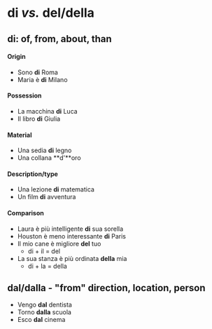 # di _vs._ del/della

## di: of, from, about, than 

#### Origin

- Sono **di** Roma 
- Maria è **di** Milano

#### Possession 

- La macchina **di** Luca
- Il libro **di** Giulia

#### Material 

- Una sedia **di** legno 
- Una collana **d'**oro

#### Description/type 

- Una lezione **di** matematica 
- Un film **di** avventura

#### Comparison 

- Laura è più intelligente **di** sua sorella 
- Houston è meno interessante **di** Paris 
- Il mio cane è migliore **del** tuo 
  - di + il = del 
- La sua stanza è più ordinata **della** mia 
  - di + la = della  

## dal/dalla - "from" direction, location, person 

- Vengo **dal** dentista 
- Torno **dalla** scuola
- Esco **dal** cinema